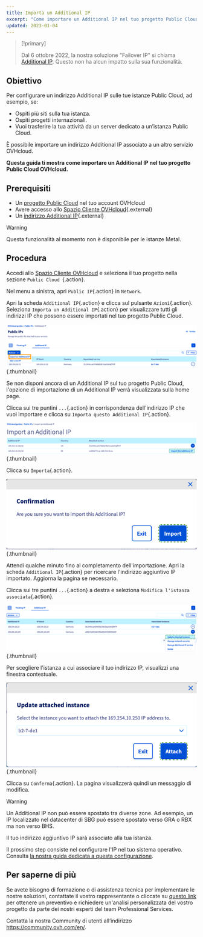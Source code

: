```yaml
---
title: Importa un Additional IP
excerpt: "Come importare un Additional IP nel tuo progetto Public Cloud"
updated: 2023-01-04
---
```



> [!primary]
>
> Dal 6 ottobre 2022, la nostra soluzione "Failover IP" si chiama [Additional IP](https://www.ovhcloud.com/it/network/additional-ip/). Questo non ha alcun impatto sulla sua funzionalità.
>

## Obiettivo

Per configurare un indirizzo Additional IP sulle tue istanze Public Cloud, ad esempio, se:

- Ospiti più siti sulla tua istanza.  
- Ospiti progetti internazionali.
- Vuoi trasferire la tua attività da un server dedicato a un’istanza Public Cloud. 

È possibile importare un indirizzo Additional IP associato a un altro servizio OVHcloud.

**Questa guida ti mostra come importare un Additional IP nel tuo progetto Public Cloud OVHcloud.**

## Prerequisiti

- Un [progetto Public Cloud](https://www.ovhcloud.com/it/public-cloud/) nel tuo account OVHcloud
- Avere accesso allo [Spazio Cliente OVHcloud](https://www.ovh.com/auth/?action=gotomanager&from=https://www.ovh.it/&ovhSubsidiary=it){.external}
- Un [indirizzo Additional IP](https://www.ovhcloud.com/it/bare-metal/ip/){.external}

> [!warning]
> Questa funzionalità al momento non è disponibile per le istanze Metal.
>

## Procedura

Accedi allo [Spazio Cliente OVHcloud](https://www.ovh.com/auth/?action=gotomanager&from=https://www.ovh.it/&ovhSubsidiary=it) e seleziona il tuo progetto nella sezione `Public Cloud `{.action}.

Nel menu a sinistra, apri `Public IP`{.action} in `Network`.

Apri la scheda `Additional IP`{.action} e clicca sul pulsante `Azioni`{.action}. Seleziona `Importa un Additional IP`{.action} per visualizzare tutti gli indirizzi IP che possono essere importati nel tuo progetto Public Cloud.

![Sezione IP](images/import22_01.png){.thumbnail}

Se non disponi ancora di un Additional IP sul tuo progetto Public Cloud, l'opzione di importazione di un Additional IP verrà visualizzata sulla home page.

Clicca sui tre puntini `...`{.action} in corrispondenza dell'indirizzo IP che vuoi importare e clicca su `Importa questo Additional IP`{.action}.

![Importazione Additional IP](images/import22_02.png){.thumbnail}

Clicca su `Importa`{.action}.

![Importazione conferm](images/import22_03.png){.thumbnail}

Attendi qualche minuto fino al completamento dell'importazione. Apri la scheda `Additional IP`{.action} per ricercare l'indirizzo aggiuntivo IP importato. Aggiorna la pagina se necessario.

Clicca sui tre puntini `...`{.action} a destra e seleziona `Modifica l'istanza associata`{.action}.

![Importazione Additional IP](images/import22_04.png){.thumbnail}

Per scegliere l'istanza a cui associare il tuo indirizzo IP, visualizzi una finestra contestuale.

![Importazione Additional IP](images/import22_05.png){.thumbnail}

Clicca su `Conferma`{.action}. La pagina visualizzerà quindi un messaggio di modifica.

> [!warning]
>
> Un Additional IP non può essere spostato tra diverse zone. Ad esempio, un IP localizzato nel datacenter di SBG può essere spostato verso GRA o RBX ma non verso BHS.
>

Il tuo indirizzo aggiuntivo IP sarà associato alla tua istanza.

Il prossimo step consiste nel configurare l'IP nel tuo sistema operativo. Consulta [la nostra guida dedicata a questa configurazione](/pages/public_cloud/public_cloud_network_services/getting-started-04-configure-additional-ip-to-instance).

## Per saperne di più 

Se avete bisogno di formazione o di assistenza tecnica per implementare le nostre soluzioni, contattate il vostro rappresentante o cliccate su [questo link](https://www.ovhcloud.com/it/professional-services/) per ottenere un preventivo e richiedere un'analisi personalizzata del vostro progetto da parte dei nostri esperti del team Professional Services.

Contatta la nostra Community di utenti all’indirizzo <https://community.ovh.com/en/>.
